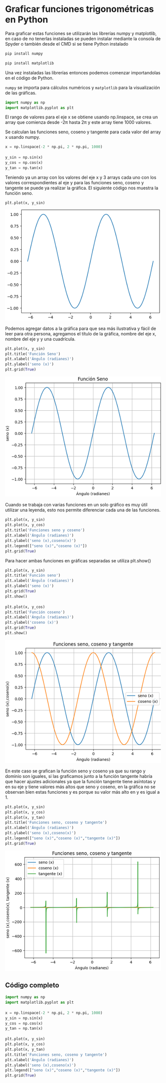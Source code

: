# Graficar funciones trigonométricas en Python

Para graficar estas funciones se utilizarán las librerías numpy y matplotlib, en caso de no tenerlas instaladas se pueden instalar mediante la consola de Spyder o también desde el CMD si se tiene Python instalado

```bash
pip install numpy
```
```bash
pip install matplotlib
```

Una vez instaladas las librerías entonces podemos comenzar importandolas en el código de Python.

`numpy` se importa para cálculos numéricos y `matplotlib` para la visualización de las gráficas.

```python
import numpy as np
import matplotlib.pyplot as plt
```

El rango de valores para el eje x se obtiene usando np.linspace, se crea un array que comienza desde -2π hasta 2π y este array tiene 1000 valores.

Se calculan las funciones seno, coseno y tangente para cada valor del array x usando numpy.

```python
x = np.linspace(-2 * np.pi, 2 * np.pi, 1000)

y_sin = np.sin(x)
y_cos = np.cos(x)
y_tan = np.tan(x)
```

Teniendo ya un array con los valores del eje x y 3 arrays cada uno con los valores correspondientes al eje y para las funciones seno, coseno y tangente se puede ya realizar la gráfica. El siguiente código nos muestra la función seno.

```python
plt.plot(x, y_sin)
```

<img src="https://github.com/Ingenieria-Electrica-UdeA/banco_imagenes/blob/main/presentaciones/funcion_seno.png" style="max-width: 100%;" alt="Función seno">

Podemos agregar datos a la gráfica para que sea más ilustrativa y fácil de leer para otra persona, agregamos el título de la gráfica, nombre del eje x, nombre del eje y y una cuadrícula.

```python
plt.plot(x, y_sin)
plt.title('Función Seno')
plt.xlabel('Ángulo (radianes)')
plt.ylabel('seno (x)')
plt.grid(True)
```

<img src="https://github.com/Ingenieria-Electrica-UdeA/banco_imagenes/blob/main/presentaciones/funcion_seno_detalles.png" style="max-width: 100%;" alt="Función seno">

Cuando se trabaja con varias funciones en un solo gráfico es muy útil utilizar una leyenda, esto nos permite diferenciar cada una de las funciones.

```python
plt.plot(x, y_sin)
plt.plot(x, y_cos)
plt.title('Funciones seno y coseno')
plt.xlabel('Ángulo (radianes)')
plt.ylabel('seno (x),coseno(x)')
plt.legend(["seno (x)","coseno (x)"])
plt.grid(True)
```

Para hacer ambas funciones en gráficas separadas se utiliza plt.show()

```python
plt.plot(x, y_sin)
plt.title('Función seno')
plt.xlabel('Ángulo (radianes)')
plt.ylabel('seno (x)')
plt.grid(True)
plt.show()

plt.plot(x, y_cos)
plt.title('Función coseno')
plt.xlabel('Ángulo (radianes)')
plt.ylabel('coseno (x)')
plt.grid(True)
plt.show()
```


<img src="https://github.com/Ingenieria-Electrica-UdeA/banco_imagenes/blob/main/presentaciones/funciones_seno_coseno.png" style="max-width: 100%;" alt="Funciones seno y coseno">

En este caso se grafican la función seno y coseno ya que su rango y dominio son iguales, si las graficamos junto a la función tangente habría que hacer ajustes adicionales ya que la función tangente tiene asíntotas y en su eje y tiene valores más altos que seno y coseno, en la gráfica no se observan bien estas funciones y es porque su valor más alto en y es igual a 1.

```python
plt.plot(x, y_sin)
plt.plot(x, y_cos)
plt.plot(x, y_tan)
plt.title('Funciones seno, coseno y tangente')
plt.xlabel('Ángulo (radianes)')
plt.ylabel('seno (x),coseno(x)')
plt.legend(["seno (x)","coseno (x)","tangente (x)"])
plt.grid(True)
```

<img src="https://github.com/Ingenieria-Electrica-UdeA/banco_imagenes/blob/main/presentaciones/funciones_seno_coseno_tangente.png" style="max-width: 100%;" alt="Funciones seno, coseno y tangente">

## Código completo

```python
import numpy as np
import matplotlib.pyplot as plt

x = np.linspace(-2 * np.pi, 2 * np.pi, 1000)
y_sin = np.sin(x)
y_cos = np.cos(x)
y_tan = np.tan(x)

plt.plot(x, y_sin)
plt.plot(x, y_cos)
plt.plot(x, y_tan)
plt.title('Funciones seno, coseno y tangente')
plt.xlabel('Ángulo (radianes)')
plt.ylabel('seno (x),coseno(x)')
plt.legend(["seno (x)","coseno (x)","tangente (x)"])
plt.grid(True)
```